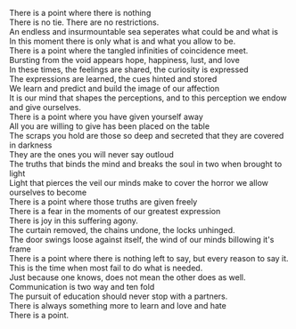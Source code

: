 There is a point where there is nothing  
There is no tie. There are no restrictions.  
An endless and insurmountable sea seperates what could be and what is  
In this moment there is only what is and what you allow to be.  
There is a point where the tangled infinities of coincidence meet.  
Bursting from the void appears hope, happiness, lust, and love  
In these times, the feelings are shared, the curiosity is expressed  
The expressions are learned, the cues hinted and stored  
We learn and predict and build the image of our affection  
It is our mind that shapes the perceptions, and to this perception we endow and give ourselves.  
There is a point where you have given yourself away  
All you are willing to give has been placed on the table  
The scraps you hold are those so deep and secreted that they are covered in darkness  
They are the ones you will never say outloud  
The truths that binds the mind and breaks the soul in two when brought to light  
Light that pierces the veil our minds make to cover the horror we allow ourselves to become  
There is a point where those truths are given freely  
There is a fear in the moments of our greatest expression  
There is joy in this suffering agony.  
The curtain removed, the chains undone, the locks unhinged.  
The door swings loose against itself, the wind of our minds billowing it's frame  
There is a point where there is nothing left to say, but every reason to say it.  
This is the time when most fail to do what is needed.  
Just because one knows, does not mean the other does as well.  
Communication is two way and ten fold  
The pursuit of education should never stop with a partners.  
There is always something more to learn and love and hate  
There is a point.  